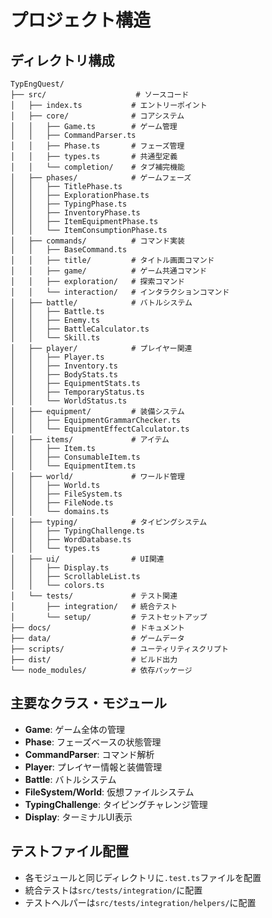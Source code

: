# プロジェクト構造

## ディレクトリ構成
```
TypEngQuest/
├── src/                    # ソースコード
│   ├── index.ts           # エントリーポイント
│   ├── core/              # コアシステム
│   │   ├── Game.ts        # ゲーム管理
│   │   ├── CommandParser.ts
│   │   ├── Phase.ts       # フェーズ管理
│   │   ├── types.ts       # 共通型定義
│   │   └── completion/    # タブ補完機能
│   ├── phases/            # ゲームフェーズ
│   │   ├── TitlePhase.ts
│   │   ├── ExplorationPhase.ts
│   │   ├── TypingPhase.ts
│   │   ├── InventoryPhase.ts
│   │   ├── ItemEquipmentPhase.ts
│   │   └── ItemConsumptionPhase.ts
│   ├── commands/          # コマンド実装
│   │   ├── BaseCommand.ts
│   │   ├── title/         # タイトル画面コマンド
│   │   ├── game/          # ゲーム共通コマンド
│   │   ├── exploration/   # 探索コマンド
│   │   └── interaction/   # インタラクションコマンド
│   ├── battle/            # バトルシステム
│   │   ├── Battle.ts
│   │   ├── Enemy.ts
│   │   ├── BattleCalculator.ts
│   │   └── Skill.ts
│   ├── player/            # プレイヤー関連
│   │   ├── Player.ts
│   │   ├── Inventory.ts
│   │   ├── BodyStats.ts
│   │   ├── EquipmentStats.ts
│   │   ├── TemporaryStatus.ts
│   │   └── WorldStatus.ts
│   ├── equipment/         # 装備システム
│   │   ├── EquipmentGrammarChecker.ts
│   │   └── EquipmentEffectCalculator.ts
│   ├── items/             # アイテム
│   │   ├── Item.ts
│   │   ├── ConsumableItem.ts
│   │   └── EquipmentItem.ts
│   ├── world/             # ワールド管理
│   │   ├── World.ts
│   │   ├── FileSystem.ts
│   │   ├── FileNode.ts
│   │   └── domains.ts
│   ├── typing/            # タイピングシステム
│   │   ├── TypingChallenge.ts
│   │   ├── WordDatabase.ts
│   │   └── types.ts
│   ├── ui/                # UI関連
│   │   ├── Display.ts
│   │   ├── ScrollableList.ts
│   │   └── colors.ts
│   └── tests/             # テスト関連
│       ├── integration/   # 統合テスト
│       └── setup/         # テストセットアップ
├── docs/                  # ドキュメント
├── data/                  # ゲームデータ
├── scripts/               # ユーティリティスクリプト
├── dist/                  # ビルド出力
└── node_modules/          # 依存パッケージ
```

## 主要なクラス・モジュール
- **Game**: ゲーム全体の管理
- **Phase**: フェーズベースの状態管理
- **CommandParser**: コマンド解析
- **Player**: プレイヤー情報と装備管理
- **Battle**: バトルシステム
- **FileSystem/World**: 仮想ファイルシステム
- **TypingChallenge**: タイピングチャレンジ管理
- **Display**: ターミナルUI表示

## テストファイル配置
- 各モジュールと同じディレクトリに`.test.ts`ファイルを配置
- 統合テストは`src/tests/integration/`に配置
- テストヘルパーは`src/tests/integration/helpers/`に配置